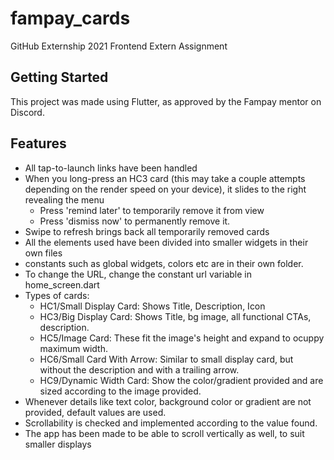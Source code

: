 # fampay_cards

GitHub Externship 2021 Frontend Extern Assignment

## Getting Started

This project was made using Flutter, as approved by the Fampay mentor on Discord.

## Features

- All tap-to-launch links have been handled
- When you long-press an HC3 card (this may take a couple attempts depending on the render speed on your device), it slides to the right revealing the menu
  - Press 'remind later' to temporarily remove it from view
  - Press 'dismiss now' to permanently remove it.
- Swipe to refresh brings back all temporarily removed cards
- All the elements used have been divided into smaller widgets in their own files
- constants such as global widgets, colors etc are in their own folder. 
- To change the URL, change the constant url variable in home_screen.dart
- Types of cards:
  - HC1/Small Display Card: Shows Title, Description, Icon 
  - HC3/Big Display Card: Shows Title, bg image, all functional CTAs, description.
  - HC5/Image Card: These fit the image's height and expand to ocuppy maximum width.
  - HC6/Small Card With Arrow: Similar to small display card, but without the description and with a trailing arrow.
  - HC9/Dynamic Width Card: Show the color/gradient provided and are sized according to the image provided.
- Whenever details like text color, background color or gradient are not provided, default values are used.
- Scrollability is checked and implemented according to the value found.
- The app has been made to be able to scroll vertically as well, to suit smaller displays
